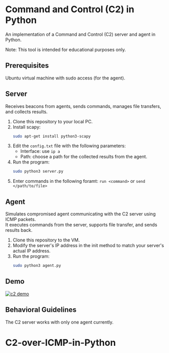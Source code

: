 
# Command and Control (C2) in Python

An implementation of a Command and Control (C2) server and agent in Python.

Note: This tool is intended for educational purposes only.

## Prerequisites
Ubuntu virtual machine with sudo access (for the agent).

## Server

Receives beacons from agents, sends commands, manages file transfers, and collects results.

1. Clone this repository to your local PC.
2. Install scapy: 
   ```bash
   sudo apt-get install python3-scapy
   ```
3. Edit the `config.txt` file with the following parameters:
     * Interface: use ```ip a``` 
     * Path: choose a path for the collected results from the agent.
4. Run the program:
   ```bash
   sudo python3 server.py
   ```
5. Enter commands in the following foramt: `run <command>` or `send </path/to/file>`


## Agent

Simulates compromised agent communicating with the C2 server using ICMP packets.<br>
It executes commands from the server, supports file transfer, and sends results back.

1. Clone this repository to the VM. 
2. Modify the server's IP address in the init method to match your server's actual IP address.
3. Run the program:
   ```bash
   sudo python3 agent.py
   ```
## Demo

[![c2 demo](https://res.cloudinary.com/marcomontalbano/image/upload/v1692620795/video_to_markdown/images/youtube--pY6tInde0ak-c05b58ac6eb4c4700831b2b3070cd403.jpg)](https://www.youtube.com/watch?v=pY6tInde0ak "c2 demo")


## Behavioral Guidelines

The C2 server works with only one agent currently.


# C2-over-ICMP-in-Python
